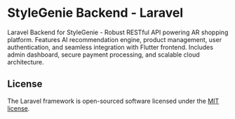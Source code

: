 # StyleGenie Backend - Laravel

Laravel Backend for StyleGenie - Robust RESTful API powering AR shopping platform. Features AI recommendation engine, product management, user authentication, and seamless integration with Flutter frontend. Includes admin dashboard, secure payment processing, and scalable cloud architecture.

## License

The Laravel framework is open-sourced software licensed under the [MIT license](https://opensource.org/licenses/MIT).
